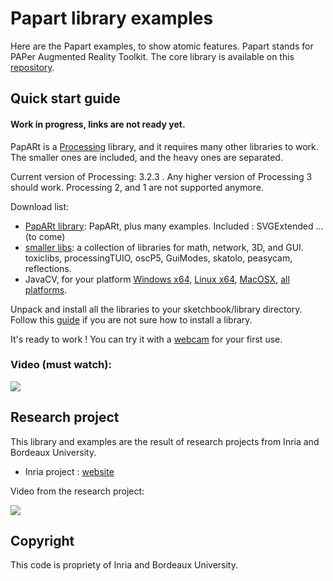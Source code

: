 # Papart library examples


Here are the Papart examples, to show atomic features.
Papart stands for PAPer Augmented Reality Toolkit. The core library is 
available on this [repository](https://github.com/poqudrof/papart).

## Quick start guide

#### Work in progress, links are not ready yet. 

PapARt is a [Processing](http://processing.org) library, and it requires many other libraries to work. The smaller ones are included, and the heavy ones are separated.

Current version of Processing: 3.2.3 . Any higher version of Processing 3 should work. Processing 2, and 1 are not supported anymore.  

Download list: 
* [PapARt library](): PapARt, plus many examples. Included : SVGExtended ... (to come)
* [smaller libs](): a collection of libraries for math, network, 3D, and GUI.  toxiclibs, processingTUIO, oscP5, GuiModes, skatolo, peasycam, reflections.  
* JavaCV, for your platform [Windows x64](), [Linux x64](), [MacOSX](), [all platforms](). 

Unpack and install all the libraries to your sketchbook/library directory. Follow this [guide](https://github.com/processing/processing/wiki/How-to-Install-a-Contributed-Library) if you are not sure how to install a library. 

It's ready to work ! You can try it with a [webcam](https://github.com/poqudrof/Papart-examples/wiki/quick%20start%20webcam) for your first use.

### Video (must watch):

[![](https://github.com/poqudrof/PapARt/blob/master/video_screenshot.png?raw=true)](https://youtu.be/bMwKVOuZ9EA)

## Research project

This library and examples are the result of research projects from Inria and Bordeaux University. 

* Inria project : [website](https://project.inria.fr/papart/fr/)

Video from the research project:

[![](https://github.com/potioc/Papart-examples/blob/master/screenshot2.png?raw=true)](https://youtu.be/ZBndzLAM5I8)

## Copyright

This code is propriety of Inria and Bordeaux University.
